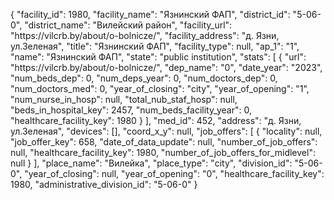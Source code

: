{
    "facility_id": 1980,
    "facility_name": "Язнинский ФАП",
    "district_id": "5-06-0",
    "district_name": "Вилейский район",
    "facility_url": "https:\/\/vilcrb.by\/about\/o-bolnicze\/",
    "facility_address": "д. Язни, ул.Зеленая",
    "title": "Язнинский ФАП",
    "facility_type": null,
    "ap_1": "1",
    "name": "Язнинский ФАП",
    "state": "public institution",
    "stats": [
        {
            "url": "https:\/\/vilcrb.by\/about\/o-bolnicze\/",
            "dep_name": "0",
            "date_year": "2023",
            "num_beds_dep": 0,
            "num_deps_year": 0,
            "num_doctors_dep": 0,
            "num_doctors_med": 0,
            "year_of_closing": "city",
            "year_of_opening": "1",
            "num_nurse_in_hosp": null,
            "total_nub_staf_hosp": null,
            "beds_in_hospital_key": 2457,
            "num_beds_facility_year": 0,
            "healthcare_facility_key": 1980
        }
    ],
    "med_id": 452,
    "address": "д. Язни, ул.Зеленая",
    "devices": [],
    "coord_x_y": null,
    "job_offers": [
        {
            "locality": null,
            "job_offer_key": 658,
            "date_of_data_update": null,
            "number_of_job_offers": null,
            "healthcare_facility_key": 1980,
            "number_of_job_offers_for_midlevel": null
        }
    ],
    "place_name": "Вилейка",
    "place_type": "city",
    "division_id": "5-06-0",
    "year_of_closing": null,
    "year_of_opening": "0",
    "healthcare_facility_key": 1980,
    "administrative_division_id": "5-06-0"
}